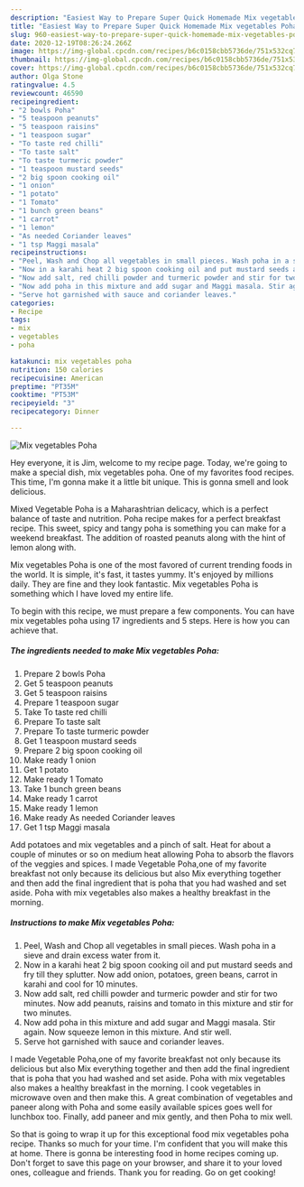 ```yaml
---
description: "Easiest Way to Prepare Super Quick Homemade Mix vegetables Poha"
title: "Easiest Way to Prepare Super Quick Homemade Mix vegetables Poha"
slug: 960-easiest-way-to-prepare-super-quick-homemade-mix-vegetables-poha
date: 2020-12-19T08:26:24.266Z
image: https://img-global.cpcdn.com/recipes/b6c0158cbb5736de/751x532cq70/mix-vegetables-poha-recipe-main-photo.jpg
thumbnail: https://img-global.cpcdn.com/recipes/b6c0158cbb5736de/751x532cq70/mix-vegetables-poha-recipe-main-photo.jpg
cover: https://img-global.cpcdn.com/recipes/b6c0158cbb5736de/751x532cq70/mix-vegetables-poha-recipe-main-photo.jpg
author: Olga Stone
ratingvalue: 4.5
reviewcount: 46590
recipeingredient:
- "2 bowls Poha"
- "5 teaspoon peanuts"
- "5 teaspoon raisins"
- "1 teaspoon sugar"
- "To taste red chilli"
- "To taste salt"
- "To taste turmeric powder"
- "1 teaspoon mustard seeds"
- "2 big spoon cooking oil"
- "1 onion"
- "1 potato"
- "1 Tomato"
- "1 bunch green beans"
- "1 carrot"
- "1 lemon"
- "As needed Coriander leaves"
- "1 tsp Maggi masala"
recipeinstructions:
- "Peel, Wash and Chop all vegetables in small pieces. Wash poha in a sieve and drain excess water from it."
- "Now in a karahi heat 2 big spoon cooking oil and put mustard seeds and fry till they splutter. Now add onion, potatoes, green beans, carrot in karahi and cool for 10 minutes."
- "Now add salt, red chilli powder and turmeric powder and stir for two minutes. Now add peanuts, raisins and tomato in this mixture and stir for two minutes."
- "Now add poha in this mixture and add sugar and Maggi masala. Stir again. Now squeeze lemon in this mixture. And stir well."
- "Serve hot garnished with sauce and coriander leaves."
categories:
- Recipe
tags:
- mix
- vegetables
- poha

katakunci: mix vegetables poha 
nutrition: 150 calories
recipecuisine: American
preptime: "PT35M"
cooktime: "PT53M"
recipeyield: "3"
recipecategory: Dinner

---
```



![Mix vegetables Poha](https://img-global.cpcdn.com/recipes/b6c0158cbb5736de/751x532cq70/mix-vegetables-poha-recipe-main-photo.jpg)

Hey everyone, it is Jim, welcome to my recipe page. Today, we're going to make a special dish, mix vegetables poha. One of my favorites food recipes. This time, I'm gonna make it a little bit unique. This is gonna smell and look delicious.

Mixed Vegetable Poha is a Maharashtrian delicacy, which is a perfect balance of taste and nutrition. Poha recipe makes for a perfect breakfast recipe. This sweet, spicy and tangy poha is something you can make for a weekend breakfast. The addition of roasted peanuts along with the hint of lemon along with.

Mix vegetables Poha is one of the most favored of current trending foods in the world. It is simple, it's fast, it tastes yummy. It's enjoyed by millions daily. They are fine and they look fantastic. Mix vegetables Poha is something which I have loved my entire life.


To begin with this recipe, we must prepare a few components. You can have mix vegetables poha using 17 ingredients and 5 steps. Here is how you can achieve that.

<!--inarticleads1-->

##### The ingredients needed to make Mix vegetables Poha:

1. Prepare 2 bowls Poha
1. Get 5 teaspoon peanuts
1. Get 5 teaspoon raisins
1. Prepare 1 teaspoon sugar
1. Take To taste red chilli
1. Prepare To taste salt
1. Prepare To taste turmeric powder
1. Get 1 teaspoon mustard seeds
1. Prepare 2 big spoon cooking oil
1. Make ready 1 onion
1. Get 1 potato
1. Make ready 1 Tomato
1. Take 1 bunch green beans
1. Make ready 1 carrot
1. Make ready 1 lemon
1. Make ready As needed Coriander leaves
1. Get 1 tsp Maggi masala


Add potatoes and mix vegetables and a pinch of salt. Heat for about a couple of minutes or so on medium heat allowing Poha to absorb the flavors of the veggies and spices. I made Vegetable Poha,one of my favorite breakfast not only because its delicious but also Mix everything together and then add the final ingredient that is poha that you had washed and set aside. Poha with mix vegetables also makes a healthy breakfast in the morning. 

<!--inarticleads2-->

##### Instructions to make Mix vegetables Poha:

1. Peel, Wash and Chop all vegetables in small pieces. Wash poha in a sieve and drain excess water from it.
1. Now in a karahi heat 2 big spoon cooking oil and put mustard seeds and fry till they splutter. Now add onion, potatoes, green beans, carrot in karahi and cool for 10 minutes.
1. Now add salt, red chilli powder and turmeric powder and stir for two minutes. Now add peanuts, raisins and tomato in this mixture and stir for two minutes.
1. Now add poha in this mixture and add sugar and Maggi masala. Stir again. Now squeeze lemon in this mixture. And stir well.
1. Serve hot garnished with sauce and coriander leaves.


I made Vegetable Poha,one of my favorite breakfast not only because its delicious but also Mix everything together and then add the final ingredient that is poha that you had washed and set aside. Poha with mix vegetables also makes a healthy breakfast in the morning. I cook vegetables in microwave oven and then make this. A great combination of vegetables and paneer along with Poha and some easily available spices goes well for lunchbox too. Finally, add paneer and mix gently, and then Poha to mix well. 

So that is going to wrap it up for this exceptional food mix vegetables poha recipe. Thanks so much for your time. I'm confident that you will make this at home. There is gonna be interesting food in home recipes coming up. Don't forget to save this page on your browser, and share it to your loved ones, colleague and friends. Thank you for reading. Go on get cooking!
